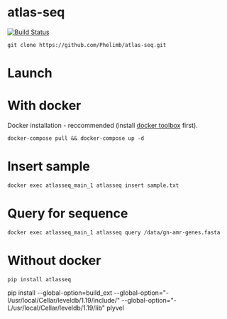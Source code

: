 # atlas-seq
[![Build Status](https://travis-ci.com/Phelimb/atlas-seq.svg?token=zS56Z2pmznVQKhUTxqcq&branch=master)](https://travis-ci.com/Phelimb/atlas-seq)

	git clone https://github.com/Phelimb/atlas-seq.git



# Launch
	
# With docker

Docker installation -  reccommended (install [docker toolbox](https://www.docker.com/products/docker-toolbox) first). 

	docker-compose pull && docker-compose up -d

# Insert sample

	docker exec atlasseq_main_1 atlasseq insert sample.txt

# Query for sequence

	docker exec atlasseq_main_1 atlasseq query /data/gn-amr-genes.fasta


# Without docker

	pip install atlasseq



pip install --global-option=build_ext --global-option="-I/usr/local/Cellar/leveldb/1.19/include/" --global-option="-L/usr/local/Cellar/leveldb/1.19/lib"  plyvel